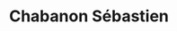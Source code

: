---
title: "Chabanon Sébastien"
url: /saint-christophe-en-brionnais/chabanon-sebastien/
shop: boucherie
---